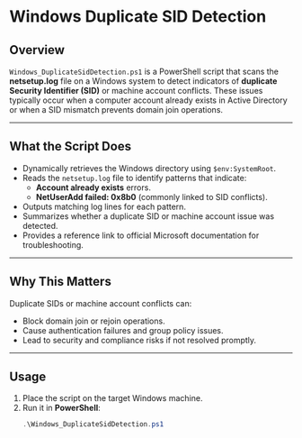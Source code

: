 # Windows Duplicate SID Detection

## Overview
`Windows_DuplicateSidDetection.ps1` is a PowerShell script that scans the **netsetup.log** file on a Windows system to detect indicators of **duplicate Security Identifier (SID)** or machine account conflicts. These issues typically occur when a computer account already exists in Active Directory or when a SID mismatch prevents domain join operations.

---

## What the Script Does
- Dynamically retrieves the Windows directory using `$env:SystemRoot`.
- Reads the `netsetup.log` file to identify patterns that indicate:
  - **Account already exists** errors.
  - **NetUserAdd failed: 0x8b0** (commonly linked to SID conflicts).
- Outputs matching log lines for each pattern.
- Summarizes whether a duplicate SID or machine account issue was detected.
- Provides a reference link to official Microsoft documentation for troubleshooting.

---

## Why This Matters
Duplicate SIDs or machine account conflicts can:
- Block domain join or rejoin operations.
- Cause authentication failures and group policy issues.
- Lead to security and compliance risks if not resolved promptly.

---

## Usage
1. Place the script on the target Windows machine.
2. Run it in **PowerShell**:
   ```powershell
   .\Windows_DuplicateSidDetection.ps1